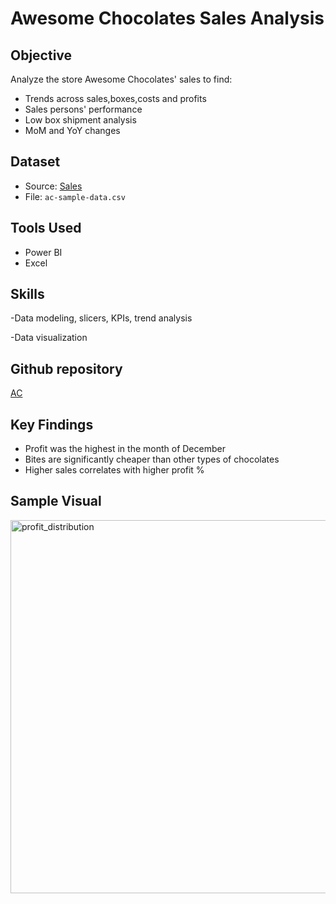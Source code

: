 # Awesome Chocolates Sales Analysis

## Objective
Analyze the store Awesome Chocolates' sales to find:
- Trends across sales,boxes,costs and profits
- Sales persons' performance
- Low box shipment analysis
- MoM and YoY changes

## Dataset
- Source: [Sales](https://github.com/chandoo-org/Power-BI/)
- File: `ac-sample-data.csv`

## Tools Used
- Power BI 
- Excel

## Skills
-Data modeling, slicers, KPIs, trend analysis

-Data visualization

## Github repository
[AC](https://github.com/HazelArasu/Awesome-Chocolates-Sales-Analysis)


## Key Findings
- Profit was the highest in the month of December
- Bites are significantly cheaper than other types of chocolates
- Higher sales correlates with higher profit %

## Sample Visual
<img width="597" alt="profit_distribution" src="https://github.com/user-attachments/assets/965fa614-1a0b-4347-8de0-75b253a5aea6" />
